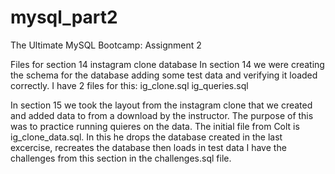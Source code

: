 # mysql_part2
The Ultimate MySQL Bootcamp: Assignment 2

Files for section 14 instagram clone database
In section 14 we were creating the schema for the database adding some test data and verifying it loaded correctly.
I have 2 files for this:
  ig_clone.sql
  ig_queries.sql
  
In section 15 we took the layout from the instagram clone that we created and added data to from a download by the instructor. 
The purpose of this was to practice running quieres on the data. 
The initial file from Colt is ig_clone_data.sql. In this he drops the database created in the last excercise, recreates the database then loads in test data
I have the challenges from this section in the challenges.sql file. 

